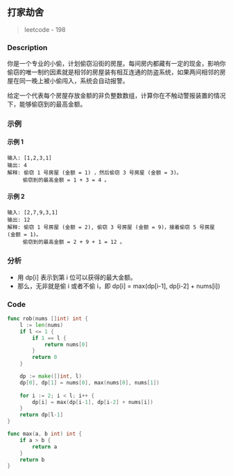 ## 打家劫舍
> leetcode - 198

### Description
你是一个专业的小偷，计划偷窃沿街的房屋。每间房内都藏有一定的现金，影响你偷窃的唯一制约因素就是相邻的房屋装有相互连通的防盗系统，如果两间相邻的房屋在同一晚上被小偷闯入，系统会自动报警。

给定一个代表每个房屋存放金额的非负整数数组，计算你在不触动警报装置的情况下，能够偷窃到的最高金额。

### 示例
#### 示例 1
```
输入: [1,2,3,1]
输出: 4
解释: 偷窃 1 号房屋 (金额 = 1) ，然后偷窃 3 号房屋 (金额 = 3)。
     偷窃到的最高金额 = 1 + 3 = 4 。
```

#### 示例 2
```
输入: [2,7,9,3,1]
输出: 12
解释: 偷窃 1 号房屋 (金额 = 2), 偷窃 3 号房屋 (金额 = 9)，接着偷窃 5 号房屋 (金额 = 1)。
     偷窃到的最高金额 = 2 + 9 + 1 = 12 。
```

### 分析
* 用 dp[i] 表示到第 i 位可以获得的最大金额。
* 那么，无非就是偷 i 或者不偷 i，即 dp[i] = max(dp[i-1], dp[i-2] + nums[i])

### Code
```go
func rob(nums []int) int {
    l := len(nums)
    if l <= 1 {
        if 1 == l {
            return nums[0]
        }
        return 0
    }

    dp := make([]int, l)
    dp[0], dp[1] = nums[0], max(nums[0], nums[1])
    
    for i := 2; i < l; i++ {
        dp[i] = max(dp[i-1], dp[i-2] + nums[i])
    }
    return dp[l-1]
}

func max(a, b int) int {
    if a > b {
        return a
    }
    return b
}
```